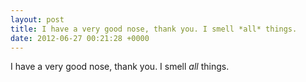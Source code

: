 ```yaml
---
layout: post
title: I have a very good nose, thank you. I smell *all* things.
date: 2012-06-27 00:21:28 +0000
---
```


I have a very good nose, thank you. I smell *all* things.

